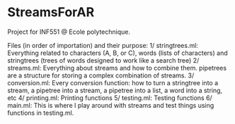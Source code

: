# StreamsForAR
Project for INF551 @ Ecole polytechnique.

Files (in order of importation) and their purpose:
1/ stringtrees.ml: Everything related to characters (A, B, or C), words (lists of characters) and stringtrees (trees of words designed to work like a search tree)
2/ streams.ml: Everything about streams and how to combine them. pipetrees are a structure for storing a complex combination of streams.
3/ conversion.ml: Every conversion function: how to turn a stringtree into a stream, a pipetree into a stream, a pipetree into a list, a word into a string, etc
4/ printing.ml: Printing functions
5/ testing.ml: Testing functions
6/ main.ml: This is where I play around with streams and test things using functions in testing.ml.